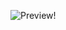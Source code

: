 ![Preview!](https://github.com/backtoaldo/Studies-and-Books/blob/main/HTML%20%26%20CSS/Portf%C3%B3lio%20HTML%20%26%20CSS/Portfolio%20website.gif) 
